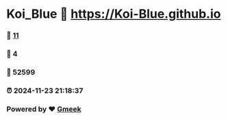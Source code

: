# Koi_Blue :link: https://Koi-Blue.github.io 
### :page_facing_up: [11](https://Koi-Blue.github.io/tag.html) 
### :speech_balloon: 4 
### :hibiscus: 52599 
### :alarm_clock: 2024-11-23 21:18:37 
### Powered by :heart: [Gmeek](https://github.com/Meekdai/Gmeek)

